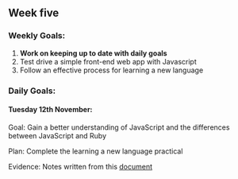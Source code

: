 ## Week five

### Weekly Goals:
1. <b>Work on keeping up to date with daily goals</b>
2. Test drive a simple front-end web app with Javascript
3. Follow an effective process for learning a new language

### Daily Goals:
#### Tuesday 12th November:
Goal: Gain a better understanding of JavaScript and the differences between JavaScript and Ruby

Plan: Complete the learning a new language practical

Evidence: Notes written from this [document](https://agentcooper.github.io/js-ruby-comparison/)
